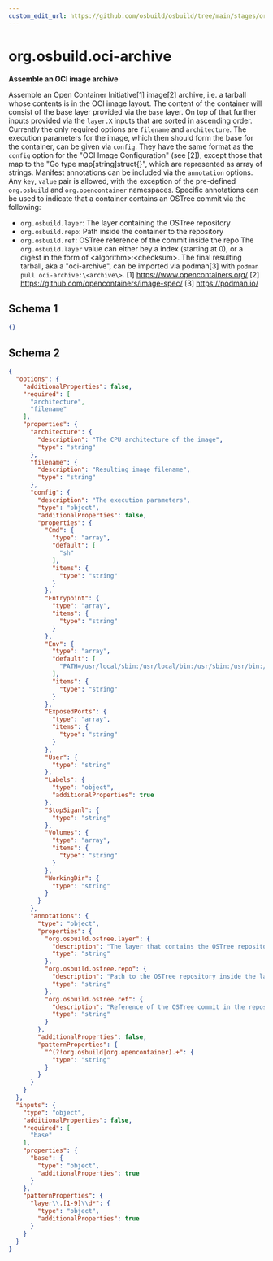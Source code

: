 ```yaml
---
custom_edit_url: https://github.com/osbuild/osbuild/tree/main/stages/org.osbuild.oci-archive.meta.json
---
```

# org.osbuild.oci-archive
<!--
[//]: # ( DO NOT MODIFY THIS FILE! )
[//]: # ( This content is generated by `scripts/pull_osbuild_modules.py` )
[//]: # ( Rather change the source of this: https://github.com/osbuild/osbuild/tree/main/stages/org.osbuild.oci-archive.meta.json )
-->

**Assemble an OCI image archive**

Assemble an Open Container Initiative\[1\] image\[2\] archive, i.e. a
tarball whose contents is in the OCI image layout.
The content of the container will consist of the base layer provided
via the `base` layer. On top of that further inputs provided via the
`layer.X` inputs that are sorted in ascending order.
Currently the only required options are `filename` and `architecture`.
The execution parameters for the image, which then should form the base
for the container, can be given via `config`. They have the same format
as the `config` option for the "OCI Image Configuration" (see \[2\]),
except those that map to the "Go type map\[string\]struct\{\}", which are
represented as array of strings.
Manifest annotations can be included via the `annotation` options. Any
`key`, `value` pair is allowed, with the exception of the pre-defined
`org.osbuild` and `org.opencontainer` namespaces.
Specific annotations can be used to indicate that a container contains
an OSTree commit via the following:
  - `org.osbuild.layer`: The layer containing the OSTree repository
  - `org.osbuild.repo`: Path inside the container to the repository
  - `org.osbuild.ref`: OSTree reference of the commit inside the repo
The `org.osbuild.layer` value can either bey a index (starting at 0),
or a digest in the form of \<algorithm\>:\<checksum\>.
The final resulting tarball, aka a "oci-archive", can be imported via
podman\[3\] with `podman pull oci-archive:\<archive\>`.
\[1\] https://www.opencontainers.org/
\[2\] https://github.com/opencontainers/image-spec/
\[3\] https://podman.io/

## Schema 1

```json
{}
```

## Schema 2

```json
{
  "options": {
    "additionalProperties": false,
    "required": [
      "architecture",
      "filename"
    ],
    "properties": {
      "architecture": {
        "description": "The CPU architecture of the image",
        "type": "string"
      },
      "filename": {
        "description": "Resulting image filename",
        "type": "string"
      },
      "config": {
        "description": "The execution parameters",
        "type": "object",
        "additionalProperties": false,
        "properties": {
          "Cmd": {
            "type": "array",
            "default": [
              "sh"
            ],
            "items": {
              "type": "string"
            }
          },
          "Entrypoint": {
            "type": "array",
            "items": {
              "type": "string"
            }
          },
          "Env": {
            "type": "array",
            "default": [
              "PATH=/usr/local/sbin:/usr/local/bin:/usr/sbin:/usr/bin:/sbin:/bin"
            ],
            "items": {
              "type": "string"
            }
          },
          "ExposedPorts": {
            "type": "array",
            "items": {
              "type": "string"
            }
          },
          "User": {
            "type": "string"
          },
          "Labels": {
            "type": "object",
            "additionalProperties": true
          },
          "StopSiganl": {
            "type": "string"
          },
          "Volumes": {
            "type": "array",
            "items": {
              "type": "string"
            }
          },
          "WorkingDir": {
            "type": "string"
          }
        }
      },
      "annotations": {
        "type": "object",
        "properties": {
          "org.osbuild.ostree.layer": {
            "description": "The layer that contains the OSTree repository",
            "type": "string"
          },
          "org.osbuild.ostree.repo": {
            "description": "Path to the OSTree repository inside the layer",
            "type": "string"
          },
          "org.osbuild.ostree.ref": {
            "description": "Reference of the OSTree commit in the repository",
            "type": "string"
          }
        },
        "additionalProperties": false,
        "patternProperties": {
          "^(?!org.osbuild|org.opencontainer).+": {
            "type": "string"
          }
        }
      }
    }
  },
  "inputs": {
    "type": "object",
    "additionalProperties": false,
    "required": [
      "base"
    ],
    "properties": {
      "base": {
        "type": "object",
        "additionalProperties": true
      }
    },
    "patternProperties": {
      "layer\\.[1-9]\\d*": {
        "type": "object",
        "additionalProperties": true
      }
    }
  }
}
```
